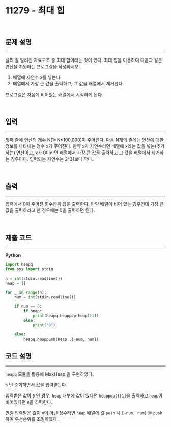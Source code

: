 # 11279 - 최대 힙

<br>

## 문제 설명
---
널리 잘 알려진 자료구조 중 최대 힙이라는 것이 있다. 최대 힙을 이용하여 다음과 같은 연산을 지원하는 프로그램을 작성하시오.

1. 배열에 자연수 x를 넣는다.
2. 배열에서 가장 큰 값을 출력하고, 그 값을 배열에서 제거한다.

프로그램은 처음에 비어있는 배열에서 시작하게 된다.

<br>

## 입력
---

첫째 줄에 연산의 개수 N(1≤N≤100,000)이 주어진다. 다음 N개의 줄에는 연산에 대한 정보를 나타내는 정수 x가 주어진다. 만약 x가 자연수라면 배열에 x라는 값을 넣는(추가하는) 연산이고, x가 0이라면 배열에서 가장 큰 값을 출력하고 그 값을 배열에서 제거하는 경우이다. 입력되는 자연수는 2^31보다 작다.

<br>

## 출력
---
입력에서 0이 주어진 회수만큼 답을 출력한다. 만약 배열이 비어 있는 경우인데 가장 큰 값을 출력하라고 한 경우에는 0을 출력하면 된다.

<br>

## 제출 코드
---
**Python**
```python
import heapq
from sys import stdin

n = int(stdin.readline())
heap = []

for _ in range(n):
    num = int(stdin.readline())

    if num == 0:
        if heap:
            print(heapq.heappop(heap)[1])
        else:
            print("0")

    else:
        heapq.heappush(heap ,[-num, num])
```

## 코드 설명
---

`heapq` 모듈을 활용해 MaxHeap 을 구현하였다.

`n` 번 순회하면서 값을 입력받는다.

입력받은 값이 `0` 인 경우, `heap` 내부에 값이 있다면 `heappop()[1]`을 출력하고 `heap`이 비어있다면 `0`을 추력한다.

만일 입력받은 값이 `0`이 아닌 정수라면 `heap` 배열에 값 `push` 시 `[-num, num]` 을 `push` 하여 우선순위를 조절하였다.


